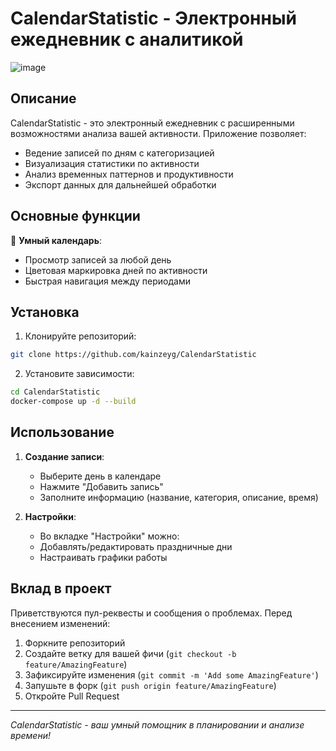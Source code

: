 # CalendarStatistic - Электронный ежедневник с аналитикой

![image](https://github.com/user-attachments/assets/d1c9a4aa-14ea-4f7f-894f-fcba61932c08)

## Описание

CalendarStatistic - это электронный ежедневник с расширенными возможностями анализа вашей активности. Приложение позволяет:

- Ведение записей по дням с категоризацией
- Визуализация статистики по активности
- Анализ временных паттернов и продуктивности
- Экспорт данных для дальнейшей обработки

## Основные функции

📅 **Умный календарь**:
- Просмотр записей за любой день
- Цветовая маркировка дней по активности
- Быстрая навигация между периодами

## Установка

1. Клонируйте репозиторий:
```bash
git clone https://github.com/kainzeyg/CalendarStatistic
```

2. Установите зависимости:
```bash
cd CalendarStatistic
docker-compose up -d --build
```

## Использование

1. **Создание записи**:
   - Выберите день в календаре
   - Нажмите "Добавить запись"
   - Заполните информацию (название, категория, описание, время)

2. **Настройки**:
   - Во вкладке "Настройки" можно:
   - Добавлять/редактировать праздничные дни
   - Настраивать графики работы


## Вклад в проект

Приветствуются пул-реквесты и сообщения о проблемах. Перед внесением изменений:

1. Форкните репозиторий
2. Создайте ветку для вашей фичи (`git checkout -b feature/AmazingFeature`)
3. Зафиксируйте изменения (`git commit -m 'Add some AmazingFeature'`)
4. Запушьте в форк (`git push origin feature/AmazingFeature`)
5. Откройте Pull Request


---

*CalendarStatistic - ваш умный помощник в планировании и анализе времени!*
